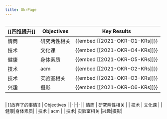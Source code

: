 ```yaml
---
title: OkrPage
---
```


## 
| [[四维提升]] | Objectives | Key Results |
|-|-|-|
| 情商 | 研究两性相关 | {{embed [[2021-OKR-O1-KRs]]}} |
| 技术 | 文化课 | {{embed [[2021-OKR-O4-KRs]]}} |
|健康|身体素质| {{embed [[2021-OKR-O5-KRs]]}}|
| 技术 | acm | {{embed [[2021-OKR-O2-KRs]]}} |
| 技术| 实验室相关 | {{embed [[2021-OKR-O3-KRs]]}} |
|兴趣|摄影|{{embed [[2021-OKR-O6-KRs]]}}|
## 
| [[放弃了的事情]] | Objectives | 
|-|-|-|
| 情商 | 研究两性相关 |
| 技术 | 文化课 |
|健康|身体素质|
| 技术 | acm |
| 技术| 实验室相关 
|兴趣|摄影|
